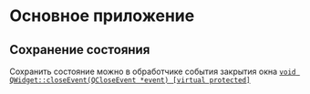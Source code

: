 # Основное приложение

## Сохранение состояния

Сохранить состояние можно в обработчике события закрытия окна [`void QWidget::closeEvent(QCloseEvent *event) [virtual protected]`](https://doc.qt.io/qt-6/qwidget.html#closeEvent)
